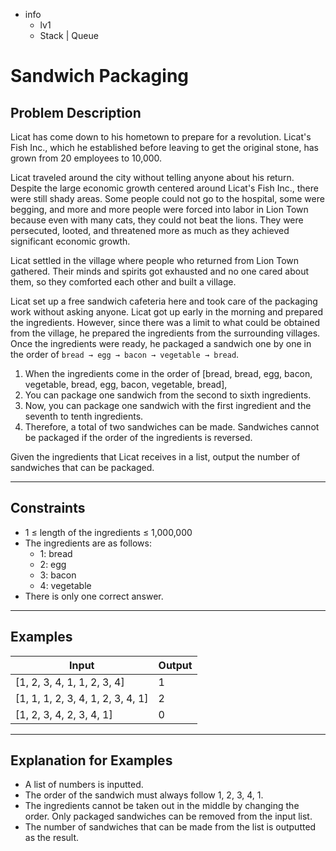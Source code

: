 -   info
    -   lv1
    -   Stack | Queue

# Sandwich Packaging

## Problem Description

Licat has come down to his hometown to prepare for a revolution. Licat's Fish Inc., which he established before leaving to get the original stone, has grown from 20 employees to 10,000.

Licat traveled around the city without telling anyone about his return. Despite the large economic growth centered around Licat's Fish Inc., there were still shady areas. Some people could not go to the hospital, some were begging, and more and more people were forced into labor in Lion Town because even with many cats, they could not beat the lions. They were persecuted, looted, and threatened more as much as they achieved significant economic growth.

Licat settled in the village where people who returned from Lion Town gathered. Their minds and spirits got exhausted and no one cared about them, so they comforted each other and built a village.

Licat set up a free sandwich cafeteria here and took care of the packaging work without asking anyone. Licat got up early in the morning and prepared the ingredients. However, since there was a limit to what could be obtained from the village, he prepared the ingredients from the surrounding villages. Once the ingredients were ready, he packaged a sandwich one by one in the order of `bread → egg → bacon → vegetable → bread`.

1. When the ingredients come in the order of [bread, bread, egg, bacon, vegetable, bread, egg, bacon, vegetable, bread],
2. You can package one sandwich from the second to sixth ingredients.
3. Now, you can package one sandwich with the first ingredient and the seventh to tenth ingredients.
4. Therefore, a total of two sandwiches can be made. Sandwiches cannot be packaged if the order of the ingredients is reversed.

Given the ingredients that Licat receives in a list, output the number of sandwiches that can be packaged.

---

## Constraints

-   1 ≤ length of the ingredients ≤ 1,000,000
-   The ingredients are as follows:
    -   1: bread
    -   2: egg
    -   3: bacon
    -   4: vegetable
-   There is only one correct answer.

---

## Examples

| Input                             | Output |
| --------------------------------- | ------ |
| [1, 2, 3, 4, 1, 1, 2, 3, 4]       | 1      |
| [1, 1, 1, 2, 3, 4, 1, 2, 3, 4, 1] | 2      |
| [1, 2, 3, 4, 2, 3, 4, 1]          | 0      |

---

## Explanation for Examples

-   A list of numbers is inputted.
-   The order of the sandwich must always follow 1, 2, 3, 4, 1.
-   The ingredients cannot be taken out in the middle by changing the order. Only packaged sandwiches can be removed from the input list.
-   The number of sandwiches that can be made from the list is outputted as the result.

